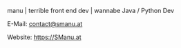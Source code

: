 manu | terrible front end dev | wannabe Java / Python Dev


E-Mail: contact@smanu.at


Website: https://SManu.at

